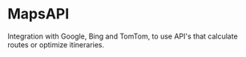 # MapsAPI
Integration with Google, Bing and TomTom, to use API's that calculate routes or optimize itineraries.
